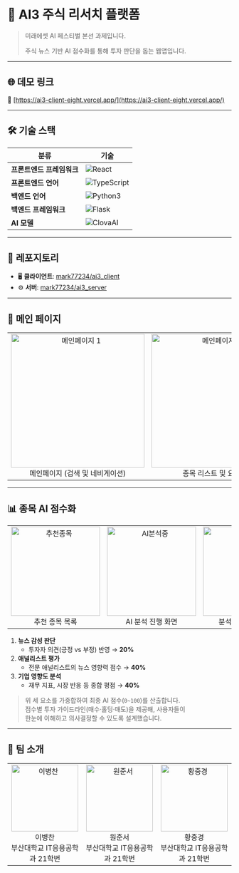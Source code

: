 # 🚀 AI3 주식 리서치 플랫폼

> 미래에셋 AI 페스티벌 본선 과제입니다.
> 
> 주식 뉴스 기반 AI 점수화를 통해 투자 판단을 돕는 웹앱입니다.

---

## 🌐 데모 링크
🔗 [https://ai3-client-eight.vercel.app/](https://ai3-client-eight.vercel.app/)

---

## 🛠️ 기술 스택

| 분류                | 기술                                                                                          |
|---------------------|-----------------------------------------------------------------------------------------------|
| **프론트엔드 프레임워크** | ![React](https://img.shields.io/badge/React-343422.svg?logo=React&style=for-the-badge&logoColor=61DAFB)     |
| **프론트엔드 언어**      | ![TypeScript](https://img.shields.io/badge/TypeScript-343422.svg?logo=TypeScript&style=for-the-badge&logoColor=3178C6) |
| **백엔드 언어**         | ![Python3](https://img.shields.io/badge/Python3-343422.svg?logo=Python&style=for-the-badge&logoColor=3776AB)     |
| **백엔드 프레임워크**    | ![Flask](https://img.shields.io/badge/Flask-343422.svg?logo=Flask&style=for-the-badge&logoColor=white)         |
| **AI 모델**           | ![ClovaAI](https://img.shields.io/badge/ClovaAI-343422.svg?logo=Naver&style=for-the-badge&logoColor=03C75A)    |

---

## 📂 레포지토리

- 🖥️ **클라이언트**: [mark77234/ai3_client](https://github.com/mark77234/ai3_client)  
- ⚙️ **서버**: [mark77234/ai3_server](https://github.com/mark77234/ai3_server)  

---

## 🎨 메인 페이지

<table>
  <tr>
    <td align="center">
      <img src="https://github.com/user-attachments/assets/2ef0c65f-65f0-4aff-a15e-2da1600f2331" width="300" alt="메인페이지 1" /><br>
      메인페이지 (검색 및 네비게이션)
    </td>
    <td align="center">
      <img src="https://github.com/user-attachments/assets/056c39a5-754e-40b5-b521-d5a33e7a73f5" width="300" alt="메인페이지 2" /><br>
      종목 리스트 및 요약보기
    </td>
  </tr>
</table>

---

## 📊 종목 AI 점수화

<table>
  <tr>
    <td align="center">
      <img src="https://github.com/user-attachments/assets/c331637a-08fd-4422-ab83-9ec42ac0a91e" width="200" alt="추천종목" /><br>
      추천 종목 목록
    </td>
    <td align="center">
      <img src="https://github.com/user-attachments/assets/0d8a0ca2-387d-451e-8431-42d52f4ccc31" width="200" alt="AI분석중" /><br>
      AI 분석 진행 화면
    </td>
    <td align="center">
      <img src="https://github.com/user-attachments/assets/d366bbb5-fa0b-4bf3-afc8-0d9d7d8a9d88" width="200" alt="분석완료" /><br>
      분석 완료 및 점수화
    </td>
  </tr>
</table>

1. **뉴스 감성 판단**  
   - 투자자 의견(긍정 vs 부정) 반영 → **20%**  
2. **애널리스트 평가**  
   - 전문 애널리스트의 뉴스 영향력 점수 → **40%**  
3. **기업 영향도 분석**  
   - 재무 지표, 시장 반응 등 종합 평점 → **40%**  

> 위 세 요소를 가중합하여 최종 AI 점수(`0~100`)를 산출합니다.  
> 점수별 투자 가이드라인(매수·홀딩·매도)을 제공해, 사용자들이  
> 한눈에 이해하고 의사결정할 수 있도록 설계했습니다.

---

## 👥 팀 소개

<table>
  <tr>
    <td align="center">
      <img src="https://github.com/user-attachments/assets/1544208b-92f0-4bec-a3e1-1c87af598f15" width="150" alt="이병찬" /><br>
      이병찬
      <br>
      부산대학교 IT응용공학과 21학번
    </td>
    <td align="center">
      <img src="https://github.com/user-attachments/assets/61de74ae-1887-454e-8111-7a20bc7d611c" width="150" alt="원준서" /><br>
      원준서 
      <br>
      부산대학교 IT응용공학과 21학번
    </td>
    <td align="center">
      <img src="https://github.com/user-attachments/assets/349b4717-fa1b-4fe4-b405-e66bdce2d6d3" width="150" alt="황중경" /><br>
      황중경
      <br>
      부산대학교 IT응용공학과 21학번
    </td>
  </tr>
</table>



